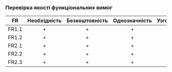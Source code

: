 ### Перевірка якості функціональних вимог

| FR | Необхідність | Безкоштовність | Однозначність | Узгодженність | Завершеність | Атомарність | Здійсненність | Відстежуваність | Перевіряємість |
|:--:|:------------:|:--------------:|:-------------:|:-------------:|:------------:|:-----------:|:-------------:|:---------------:|:--------------:|
| FR1.1 | + | + | + | + | + | + | + | + | + |
| FR1.2 | + | + | + | + | + | + | + | + | + |
| FR2.1 | + | + | + | + | + | + | + | + | + |
| FR2.2 | + | + | + | + | + | + | + | + | + |
| FR2.3 | + | + | + | + | + | + | + | + | + |